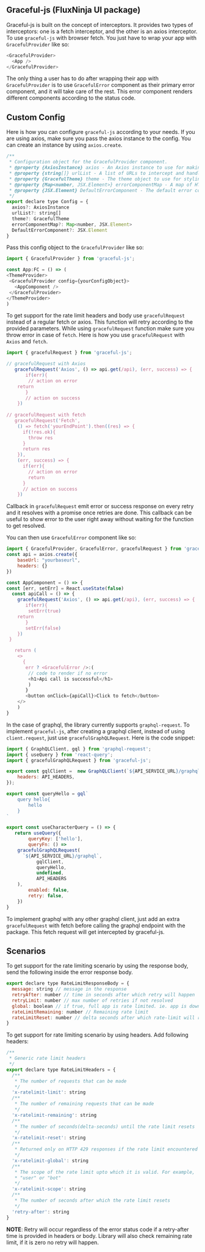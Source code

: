 ## Graceful-js (FluxNinja UI package)
Graceful-js is built on the concept of interceptors. It provides two types of interceptors: one is a fetch interceptor, and the other is an axios interceptor.
To use `graceful-js` with browser fetch. You just have to wrap your app with `GracefulProvider` like so:
```javascript
<GracefulProvider>
  <App />
</GracefulProvider>
```

The only thing a user has to do after wrapping their app with `GracefulProvider` is to use `GracefulError` component as their primary error component, and it will take care of the rest. This error component renders different components according to the status code.

## Custom Config
Here is how you can configure `graceful-js` according to your needs. If you are using axios, make sure you pass the axios instance to the config. You can create an instance by using `axios.create`.
```javascript
/**
 * Configuration object for the GracefulProvider component.
 * @property {AxiosInstance} axios - An Axios instance to use for making HTTP requests.
 * @property {string[]} urlList - A list of URLs to intercept and handle gracefully.
 * @property {GracefulTheme} theme - The theme object to use for styling the error components.
 * @property {Map<number, JSX.Element>} errorComponentMap - A map of HTTP status codes to custom error components to render for each code.
 * @property {JSX.Element} DefaultErrorComponent - The default error component to render if no custom component is provided for a given status code.
 */
export declare type Config = {
  axios?: AxiosInstance
  urlList?: string[]
  theme?: GracefulTheme
  errorComponentMap?: Map<number, JSX.Element>
  DefaultErrorComponent?: JSX.Element
}
```
Pass this config object to the `GracefulProvider` like so:
```javascript
import { GracefulProvider } from 'graceful-js';

const App:FC = () => (
<ThemeProvider>
 <GracefulProvider config={yourConfigObject}>
   <AppComponent />
 </GracefulProvider>
</ThemeProvider>
)
```
To get support for the rate limit headers and body use `gracefulRequest` instead of a regular fetch or axios. This function will retry according to the provided parameters. While using `gracefulRequest` function make sure you throw error in case of `fetch`. Here is how you use `gracefulRequest` with `Axios` and `fetch`. 

```javascript
import { gracefulRequest } from 'graceful-js';

// gracefulRequest with Axios
   gracefulRequest('Axios', () => api.get(/api), (err, success) => {
       if(err){
       	// action on error
	return
       }
       // action on success
    })
    
// gracefulRequest with fetch
   gracefulRequest('Fetch', 
    () => fetch('yourEndPoint').then((res) => {
      if(!res.ok){
        throw res
      }
      return res
    }), 
    (err, success) => {
      if(err){
        // action on error
        return
      }
      // action on success
    })
```
Callback in `gracefulRequest` emit error or success response on every retry and it resolves with a promise once retries are done. This callback can be useful to show error to the user right away without waiting for the function to get resolved. 


You can then use `GracefulError` component like so:
```javascript
import { GracefulProvider, GracefulError, gracefulRequest } from 'graceful-js';
const api = axios.create({
	baseUrl: "yourbaseurl",
	headers: {}
})

const AppComponent = () => {
const [err, setErr] = React.useState(false)
  const apiCall = () => {
    gracefulRequest('Axios', () => api.get(/api), (err, success) => {
       if(err){
       	setErr(true)
	return
       }
       setErr(false)
    })
 }

   return (
	<>
	  {
	   err ? <GracefulError />:(
		// code to render if no error
		<h1>Api call is successful</h1>
		)
	   }
	   <button onClick={apiCall}>Click to fetch</button>
	</>
	)
}
```

In the case of graphql, the library currently supports `graphql-request`. To implement `graceful-js`, after creating a graphql client, instead of using `client.request`, just use `gracefulGraphQLRequest`. Here is the code snippet:

```javascript
import { GraphQLClient, gql } from 'graphql-request';
import { useQuery } from 'react-query';
import { gracefulGraphQLRequest } from 'graceful-js';

export const gqlClient =  new GraphQLClient(`${API_SERVICE_URL}/graphql`, {
    headers: API_HEADERS,
});

export const queryHello = gql`
    query hello{
        hello
    }
`

export const useCharacterQuery = () => {
   return useQuery({
        queryKey: ['hello'],
        queryFn: () => 
	gracefulGraphQLRequest(
	  `${API_SERVICE_URL}/graphql`,
           gqlClient,
           queryHello,
           undefined,
           API_HEADERS
	),
        enabled: false,
        retry: false,
    })
}

```
To implement graphql with any other graphql client, just add an extra `gracefulRequest` with fetch before calling the graphql endpoint with the package. This fetch request will get intercepted by graceful-js.

## Scenarios
To get support for the rate limiting scenario by using the response body, send the following inside the error response body.
```javascript
export declare type RateLimitResponseBody = {
  message: string // message in the response
  retryAfter: number // time in seconds after which retry will happen
  retryLimit: number // max number of retries if not resolved
  global: boolean // if true, full app is rate limited. ie. app is down
  rateLimitRemaining: number // Remaining rate limit
  rateLimitReset: number // delta seconds after which rate-limit will reset
}
```
To get support for rate limiting scenario by using headers. Add following headers:
```javascript
/**
 * Generic rate limit headers
 */
export declare type RateLimitHeaders = {
  /**
   * The number of requests that can be made
   */
  'x-ratelimit-limit': string
  /**
   * The number of remaining requests that can be made
   */
  'x-ratelimit-remaining': string
  /**
   * The number of seconds(delta-seconds) until the rate limit resets
   */
  'x-ratelimit-reset': string
  /**
   * Returned only on HTTP 429 responses if the rate limit encountered is the global rate limit (not per-route)
   */
  'x-ratelimit-global': string
  /**
   * The scope of the rate limit upto which it is valid. For example,
   * "user" or "bot"
   */
  'x-ratelimit-scope': string
  /**
   * The number of seconds after which the rate limit resets
   */
  'retry-after': string
}
```
**NOTE**: Retry will occur regardless of the error status code if a retry-after time is provided in headers or body. Library will also check remaining rate limit, if it is zero no retry will happen.
